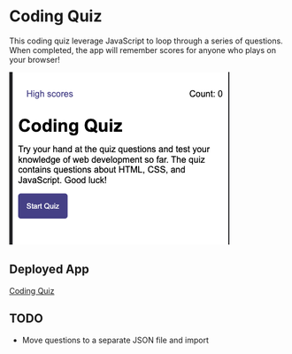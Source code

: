 # Coding Quiz
This coding quiz leverage JavaScript to loop through a series of questions. When completed, the app will remember scores for anyone who plays on your browser!

![Screenshot of Coding Quiz](assets/images/coding-quiz.png)

## Deployed App
[Coding Quiz](https://hellovolcano.github.io/timed-coding-quiz)

## TODO
- Move questions to a separate JSON file and import
